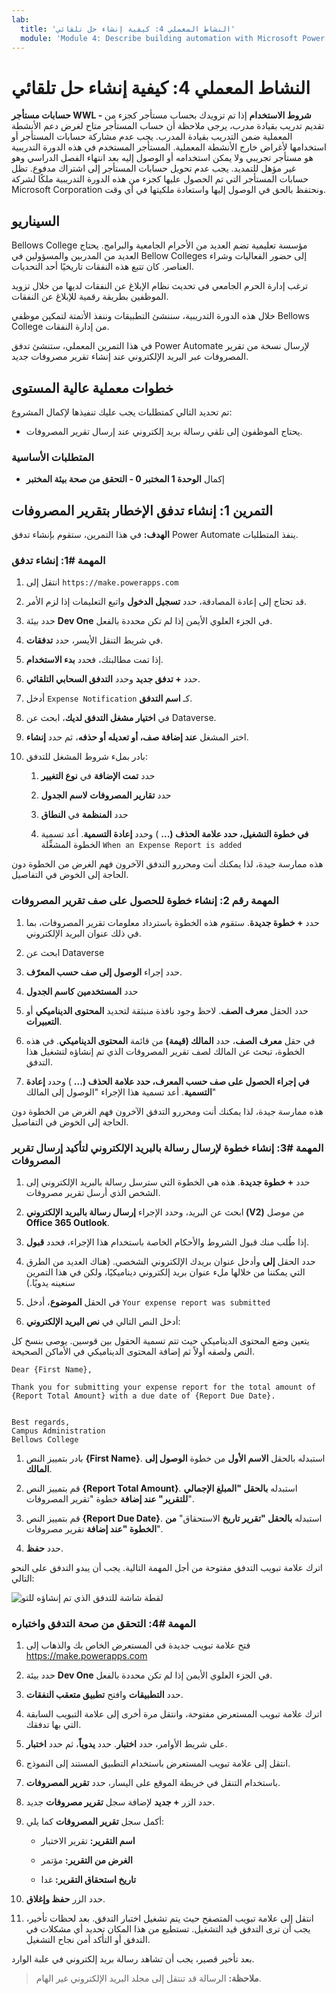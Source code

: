 ```yaml
---
lab:
  title: 'النشاط المعملي 4: كيفية إنشاء حل تلقائي'
  module: 'Module 4: Describe building automation with Microsoft Power Automate'
---
```


# النشاط المعملي 4: كيفية إنشاء حل تلقائي

**حسابات مستأجر WWL - شروط الاستخدام** إذا تم تزويدك بحساب مستأجر كجزء من تقديم تدريب بقيادة مدرب، يرجى ملاحظة أن حساب المستأجر متاح لغرض دعم الأنشطة المعملية ضمن التدريب بقيادة المدرب. يجب عدم مشاركة حسابات المستأجر أو استخدامها لأغراض خارج الأنشطة المعملية. المستأجر المستخدم في هذه الدورة التدريبية هو مستأجر تجريبي ولا يمكن استخدامه أو الوصول إليه بعد انتهاء الفصل الدراسي وهو غير مؤهل للتمديد. يجب عدم تحويل حسابات المستأجر إلى اشتراك مدفوع. تظل حسابات المستأجر التي تم الحصول عليها كجزء من هذه الدورة التدريبية ملكًا لشركة Microsoft Corporation ونحتفظ بالحق في الوصول إليها واستعادة ملكيتها في أي وقت. 

## السيناريو

Bellows College مؤسسة تعليمية تضم العديد من الأحرام الجامعية والبرامج. يحتاج العديد من المدربين والمسؤولين في Bellow Colleges إلى حضور الفعاليات وشراء العناصر. كان تتبع هذه النفقات تاريخيًا أحد التحديات. 

ترغب إدارة الحرم الجامعي في تحديث نظام الإبلاغ عن النفقات لديها من خلال تزويد الموظفين بطريقة رقمية للإبلاغ عن النفقات. 

خلال هذه الدورة التدريبية، سننشئ التطبيقات وننفذ الأتمتة لتمكين موظفي Bellows College من إدارة النفقات. 

في هذا التمرين المعملي، ستنشئ تدفق Power Automate لإرسال نسخة من تقرير المصروفات عبر البريد الإلكتروني عند إنشاء تقرير مصروفات جديد.

## خطوات معملية عالية المستوى

تم تحديد التالي كمتطلبات يجب عليك تنفيذها لإكمال المشروع:

- يحتاج الموظفون إلى تلقي رسالة بريد إلكتروني عند إرسال تقرير المصروفات. 

### المتطلبات الأساسية

- إكمال **الوحدة 1 المختبر 0 - التحقق من صحة بيئة المختبر**

## التمرين 1: إنشاء تدفق الإخطار بتقرير المصروفات

**الهدف:** في هذا التمرين، ستقوم بإنشاء تدفق Power Automate ينفذ المتطلبات. 

### المهمة #1: إنشاء تدفق

1. انتقل إلى `https://make.powerapps.com`

1. قد تحتاج إلى إعادة المصادقة، حدد **تسجيل الدخول** واتبع التعليمات إذا لزم الأمر.

1. حدد بيئة **Dev One** في الجزء العلوي الأيمن إذا لم تكن محددة بالفعل.

1. في شريط التنقل الأيسر، حدد **تدفقات**.

1. إذا تمت مطالبتك، فحدد **بدء الاستخدام**.

1. حدد **+ تدفق جديد** وحدد **التدفق السحابي التلقائي**.

1. أدخل `Expense Notification` كـ **اسم التدفق**.

1. في **اختيار مشغل التدفق لديك**، ابحث عن Dataverse.

1. اختر المشغل **عند إضافة صف، أو تعديله أو حذفه**، ثم حدد **إنشاء**.

1. بادر بملء شروط المشغل للتدفق:

    1. حدد **تمت الإضافة** في **نوع التغيير**
    
    1. حدد **تقارير المصروفات** **لاسم الجدول**

    1. حدد **المنظمة** في **النطاق**

    1. **في خطوة التشغيل، حدد علامة الحذف (...** ) وحدد **إعادة التسمية**. أعد تسمية الخطوة المشغِّلة `When an Expense Report is added` 

هذه ممارسة جيدة، لذا يمكنك أنت ومحررو التدفق الآخرون فهم الغرض من الخطوة دون الحاجة إلى الخوض في التفاصيل.

### المهمة رقم 2: إنشاء خطوة للحصول على صف تقرير المصروفات

1. حدد **+ خطوة جديدة**. ستقوم هذه الخطوة باسترداد معلومات تقرير المصروفات، بما في ذلك عنوان البريد الإلكتروني.

1. ابحث عن Dataverse

1. حدد إجراء **الوصول إلى صف حسب المعرّف**.

1. حدد **المستخدمين** **كاسم الجدول**

1. حدد الحقل **معرف الصف**. لاحظ وجود نافذة منبثقة لتحديد **المحتوى الديناميكي** أو **التعبيرات**.

1. في حقل **معرف الصف**، حدد **المالك (قيمة)** من قائمة **المحتوى الديناميكي**. في هذه الخطوة، تبحث عن المالك لصف تقرير المصروفات الذي تم إنشاؤه لتشغيل هذا التدفق. 

1. **في إجراء **الحصول على صف حسب المعرف**، حدد علامة الحذف (...** ) وحدد **إعادة التسمية**. أعد تسمية هذا الإجراء "الوصول إلى المالك"

هذه ممارسة جيدة، لذا يمكنك أنت ومحررو التدفق الآخرون فهم الغرض من الخطوة دون الحاجة إلى الخوض في التفاصيل.

### المهمة #3: إنشاء خطوة لإرسال رسالة بالبريد الإلكتروني لتأكيد إرسال تقرير المصروفات

1. حدد **+ خطوة جديدة**. هذه هي الخطوة التي سترسل رسالة بالبريد الإلكتروني إلى الشخص الذي أرسل تقرير مصروفات.

1. ابحث عن البريد، وحدد الإجراء **إرسال رسالة بالبريد الإلكتروني (V2)** من موصل **Office 365 Outlook**.

1. إذا طُلب منك قبول الشروط والأحكام الخاصة باستخدام هذا الإجراء، فحدد **قبول**.

1. حدد الحقل **إلى** وأدخل عنوان بريدك الإلكتروني الشخصي. (هناك العديد من الطرق التي يمكننا من خلالها ملء عنوان بريد إلكتروني ديناميكيًا، ولكن في هذا التمرين سنعينه يدويًا.)  

1. في الحقل **الموضوع**، أدخل `Your expense report was submitted`

1. أدخل النص التالي في **نص البريد الإلكتروني**:

يتعين وضع المحتوى الديناميكي حيث تتم تسمية الحقول بين قوسين. يوصى بنسخ كل النص ولصقه أولاً ثم إضافة المحتوى الديناميكي في الأماكن الصحيحة.

    Dear {First Name},
    
    Thank you for submitting your expense report for the total amount of {Report Total Amount} with a due date of {Report Due Date}.
    
     
    Best regards,
    Campus Administration
    Bellows College

1. بادر بتمييز النص **{First Name}**. استبدله بالحقل **الاسم الأول** من خطوة **الوصول إلى المالك**.

1. قم بتمييز النص **{Report Total Amount}**. استبدله **بالحقل **"المبلغ** الإجمالي للتقرير" عند إضافة** خطوة "تقرير المصروفات".

1. قم بتمييز النص **{Report Due Date}**. استبدله **بالحقل "تقرير تاريخ** الاستحقاق" **من الخطوة "عند إضافة** تقرير مصروفات".

1. حدد **حفظ**.

اترك علامة تبويب التدفق مفتوحة من أجل المهمة التالية. يجب أن يبدو التدفق على النحو التالي:

![لقطة شاشة للتدفق الذي تم إنشاؤه للتو](media/lab-4-create-an-automated-solution-01.png)

### المهمة #4: التحقق من صحة التدفق واختباره

1. فتح علامة تبويب جديدة في المستعرض الخاص بك والذهاب إلى https://make.powerapps.com

1. حدد بيئة **Dev One** في الجزء العلوي الأيمن إذا لم تكن محددة بالفعل.

1. حدد **التطبيقات** وافتح **تطبيق متعقب النفقات**.

1. اترك علامة تبويب المستعرض مفتوحة، وانتقل مرة أخرى إلى علامة التبويب السابقة التي بها تدفقك.

1. على شريط الأوامر، حدد **اختبار**. حدد **يدوياً**، ثم حدد **اختبار**.

1. انتقل إلى علامة تبويب المستعرض باستخدام التطبيق المستند إلى النموذج.

1. باستخدام التنقل في خريطة الموقع على اليسار، حدد **تقرير المصروفات**.

1. حدد الزر **+ جديد** لإضافة سجل **تقرير مصروفات** جديد.

1. أكمل سجل **تقرير المصروفات** كما يلي:

    - **اسم التقرير:** تقرير الاختبار

    - **الغرض من التقرير:** مؤتمر

    - **تاريخ استحقاق التقرير:** غدا

1. حدد الزر **حفظ وإغلاق**.

1. انتقل إلى علامة تبويب المتصفح حيث يتم تشغيل اختبار التدفق. بعد لحظات تأخير، يجب أن ترى التدفق قيد التشغيل. تستطيع من هذا المكان تحديد أي مشكلات في التدفق أو التأكد أمن نجاح التشغيل.

بعد تأخير قصير، يجب أن تشاهد رسالة بريد إلكتروني في علبة الوارد. 

>**ملاحظة:** الرسالة قد تنتقل إلى مجلد البريد الإلكتروني غير الهام.
